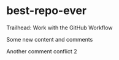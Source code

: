 # best-repo-ever
Trailhead: Work with the GitHub Workflow

Some new content and comments

Another comment conflict 2
